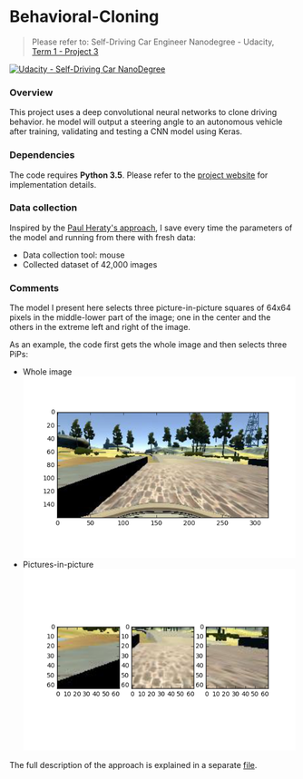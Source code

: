 # Behavioral-Cloning
> Please refer to: Self-Driving Car Engineer Nanodegree - Udacity, [Term 1 - Project 3](https://github.com/udacity/CarND-Behavioral-Cloning-P3)

[![Udacity - Self-Driving Car NanoDegree](https://s3.amazonaws.com/udacity-sdc/github/shield-carnd.svg)](http://www.udacity.com/drive)


### Overview
This project uses a deep convolutional neural networks to clone driving behavior. 
he model will output a steering angle to an autonomous vehicle after training, validating and testing a CNN model using Keras.   


### Dependencies
The code requires **Python 3.5**. Please refer to the [project website](https://github.com/udacity/CarND-Behavioral-Cloning-P3) for implementation details. 


### Data collection 
Inspired by the [Paul Heraty's approach](https://github.com/PaulHeraty/BehaviouralCloning), I save every time the parameters of the model and running from there with fresh data:
* Data collection tool: mouse 
* Collected dataset of 42,000 images


### Comments
The model I present here selects three picture-in-picture squares of 64x64 pixels in the middle-lower part of the image; one in the center and the others in the extreme left and right of the image. 

As an example, the code first gets the whole image and then selects three PiPs:
* Whole image
![WholeImage](myWholeImage.png)
* Pictures-in-picture
![ThreePiPs](myLeftCenterRigth.png)  

The full description of the approach is explained in a separate [file](REFLECTIONS.md). 

